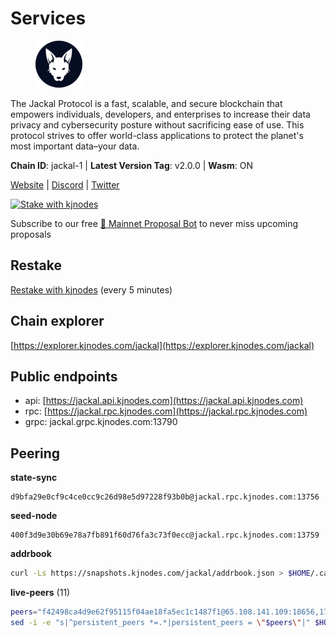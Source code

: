 # Services

<figure><img src="https://raw.githubusercontent.com/kj89/cosmos-images/main/logos/jackal.png" alt=""><figcaption></figcaption></figure>

The Jackal Protocol is a fast, scalable, and secure blockchain that empowers  individuals, developers, and enterprises to increase their data privacy and  cybersecurity posture without sacrificing ease of use. This protocol strives  to offer world-class applications to protect the planet's most important data–your data.

**Chain ID**: jackal-1 | **Latest Version Tag**: v2.0.0 | **Wasm**: ON

[Website](https://jackalprotocol.com) | [Discord](https://discord.com/invite/5GKym3p6rj) | [Twitter](https://twitter.com/Jackal_Protocol)

[![Stake with kjnodes](https://i.ibb.co/cr44Q8j/button-stake-with-kjnodes.png)](https://restake.app/jackal/jklvaloper1tr3wm3mdkz0tda6t7vavqnn7fe2g4un0f67xmt)

Subscribe to our free [🤖 Mainnet Proposal Bot](https://t.me/kjnodes_proposal_bot) to never miss upcoming proposals

## Restake

[Restake with kjnodes](https://restake.app/jackal/jklvaloper1tr3wm3mdkz0tda6t7vavqnn7fe2g4un0f67xmt) (every 5 minutes)
## Chain explorer
[https://explorer.kjnodes.com/jackal](https://explorer.kjnodes.com/jackal)

## Public endpoints

* api: [https://jackal.api.kjnodes.com](https://jackal.api.kjnodes.com)
* rpc: [https://jackal.rpc.kjnodes.com](https://jackal.rpc.kjnodes.com)
* grpc: jackal.grpc.kjnodes.com:13790

## Peering

**state-sync**

```text
d9bfa29e0cf9c4ce0cc9c26d98e5d97228f93b0b@jackal.rpc.kjnodes.com:13756
```

**seed-node**

```text
400f3d9e30b69e78a7fb891f60d76fa3c73f0ecc@jackal.rpc.kjnodes.com:13759
```

**addrbook**
```bash
curl -Ls https://snapshots.kjnodes.com/jackal/addrbook.json > $HOME/.canine/config/addrbook.json
```

**live-peers** (11)
```bash
peers="f42498ca4d9e62f95115f04ae18fa5ec1c1487f1@65.108.141.109:18656,173c43436e2287f3660c344a5fd2386da4a61968@65.109.92.241:11126,dd7ee88ff1a81be43fb5ed12c416cd23fd065f8e@65.109.69.154:32656,51cbeb39315ef7366b77953ebf6ad905443e6e30@65.109.93.44:17556,27d1cd034e5ececbc73596458bcaba87f96a7a56@89.38.96.114:26656,ac8b52dd329a11d2351e264b6ee19808c2bfa22b@75.119.139.114:26656,3e352224da2a8487d2c6277dc40d120cd574acb9@65.21.90.141:12133,6ea2783ba59a3e54ec963fac41709ddd76218650@192.99.4.20:29656,713d202326eedaed41d467b26051aba62727febd@5.9.69.241:26656,d9bfa29e0cf9c4ce0cc9c26d98e5d97228f93b0b@65.109.88.38:13756,8be44995ab4eeafcde6e0a9e196c40d483ef6d2a@51.81.155.97:10556"
sed -i -e "s|^persistent_peers *=.*|persistent_peers = \"$peers\"|" $HOME/.canine/config/config.toml
```
